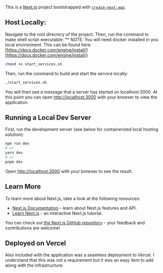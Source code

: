 This is a [Next.js](https://nextjs.org/) project bootstrapped with [`create-next-app`](https://github.com/vercel/next.js/tree/canary/packages/create-next-app).

## Host Locally:
Navigate to the root directory of the project.
Then, run the command to make shell script executable:
** NOTE: You will need docker installed in you local environment. This can be found here: [https://docs.docker.com/engine/install/](https://docs.docker.com/engine/install/)

```bash
chmod +x start_services.sh
```
Then, run the command to build and start the service locally:

```bash
./start_services.sh
```

You will then see a message that a server has started on localhost:3000. At this point you can open [http://localhost:3000](http://localhost:3000) 
with your browser to view the application.

## Running a Local Dev Server
First, run the development server (see below for containerized local hosting solution):

```bash
npm run dev
# or
yarn dev
# or
pnpm dev
```
Open [http://localhost:3000](http://localhost:3000) with your browser to see the result.


## Learn More

To learn more about Next.js, take a look at the following resources:

- [Next.js Documentation](https://nextjs.org/docs) - learn about Next.js features and API.
- [Learn Next.js](https://nextjs.org/learn) - an interactive Next.js tutorial.

You can check out [the Next.js GitHub repository](https://github.com/vercel/next.js/) - your feedback and contributions are welcome!

## Deployed on Vercel

Also included with the application was a seamless deployment to Vercel. I understand that this was not a requirement but it was an easy item to add along with the infrastructure.
